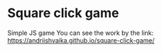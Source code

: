 # Square click game

Simple JS game
You can see the work by the link: https://andriishvaika.github.io/square-click-game/
